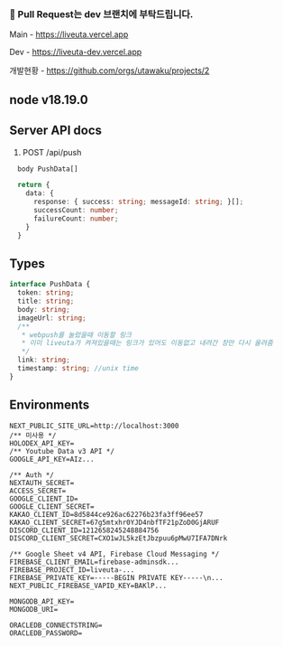 ### 📢 Pull Request는 dev 브랜치에 부탁드립니다.

Main - https://liveuta.vercel.app

Dev - https://liveuta-dev.vercel.app

개발현황 - https://github.com/orgs/utawaku/projects/2

## node v18.19.0

## Server API docs

1. POST /api/push

```typescript
  body PushData[]

  return {
    data: {
      response: { success: string; messageId: string; }[];
      successCount: number;
      failureCount: number;
    }
  }
```

## Types

```typescript
interface PushData {
  token: string;
  title: string;
  body: string;
  imageUrl: string;
  /**
   * webpush를 눌렀을때 이동할 링크
   * 이미 liveuta가 켜져있을때는 링크가 있어도 이동없고 내려간 창만 다시 올려줌
   */
  link: string;
  timestamp: string; //unix time
}
```

## Environments

```
NEXT_PUBLIC_SITE_URL=http://localhost:3000
/** 미사용 */
HOLODEX_API_KEY=
/** Youtube Data v3 API */
GOOGLE_API_KEY=AIz...

/** Auth */
NEXTAUTH_SECRET=
ACCESS_SECRET=
GOOGLE_CLIENT_ID=
GOOGLE_CLIENT_SECRET=
KAKAO_CLIENT_ID=8d5844ce926ac62276b23fa3ff96ee57
KAKAO_CLIENT_SECRET=67g5mtxhr0YJD4nbfTF21pZoD0GjARUF
DISCORD_CLIENT_ID=1212658245248884756
DISCORD_CLIENT_SECRET=CXO1wJL5kzEtJbzpuu6pMwU7IFA7DNrk

/** Google Sheet v4 API, Firebase Cloud Messaging */
FIREBASE_CLIENT_EMAIL=firebase-adminsdk...
FIREBASE_PROJECT_ID=liveuta-...
FIREBASE_PRIVATE_KEY=-----BEGIN PRIVATE KEY-----\n...
NEXT_PUBLIC_FIREBASE_VAPID_KEY=BAKlP...

MONGODB_API_KEY=
MONGODB_URI=

ORACLEDB_CONNECTSTRING=
ORACLEDB_PASSWORD=
```

